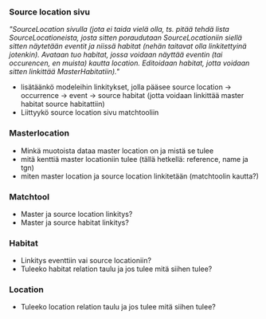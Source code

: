 ### Source location sivu
_"SourceLocation sivulla (jota ei taida vielä olla, ts. pitää tehdä lista SourceLocationeista, josta sitten poraudutaan SourceLocationiin siellä sitten näytetään eventit ja niissä habitat (nehän taitavat olla linkitettyinä jotenkin). Avataan tuo habitat, jossa voidaan näyttää eventin (tai occurencen, en muista) kautta location. Editoidaan habitat, jotta voidaan sitten linkittää MasterHabitatiin)."_
- lisätäänkö modeleihin linkitykset, jolla pääsee source location -> occurrence -> event -> source habitat (jotta voidaan linkittää master habitat source habitattiin)
- Liittyykö source location sivu matchtooliin

### Masterlocation
- Minkä muotoista dataa master location on ja mistä se tulee
- mitä kenttiä master locationiin tulee (tällä hetkellä: reference, name ja tgn)
- miten master location ja source location linkitetään (matchtoolin kautta?)

### Matchtool
- Master ja source location linkitys?
- Master ja source habitat linkitys?

### Habitat
- Linkitys eventtiin vai source locationiin?
- Tuleeko habitat relation taulu ja jos tulee mitä siihen tulee?

### Location
- Tuleeko location relation taulu ja jos tulee mitä siihen tulee?
